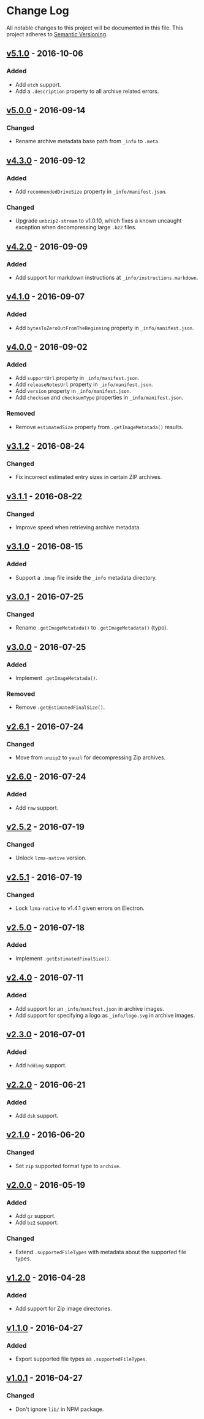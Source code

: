 # Change Log

All notable changes to this project will be documented in this file.
This project adheres to [Semantic Versioning](http://semver.org/).

## [v5.1.0] - 2016-10-06

### Added

- Add `etch` support.
- Add a `.description` property to all archive related errors.

## [v5.0.0] - 2016-09-14

### Changed

- Rename archive metadata base path from `_info` to `.meta`.

## [v4.3.0] - 2016-09-12

### Added

- Add `recommendedDriveSize` property in `_info/manifest.json`.

### Changed

- Upgrade `unbzip2-stream` to v1.0.10, which fixes a known uncaught exception when decompressing large `.bz2` files.

## [v4.2.0] - 2016-09-09

### Added

- Add support for markdown instructions at `_info/instructions.markdown`.

## [v4.1.0] - 2016-09-07

### Added

- Add `bytesToZeroOutFromTheBeginning` property in `_info/manifest.json`.

## [v4.0.0] - 2016-09-02

### Added

- Add `supportUrl` property in `_info/manifest.json`.
- Add `releaseNotesUrl` property in `_info/manifest.json`.
- Add `version` property in `_info/manifest.json`.
- Add `checksum` and `checksumType` properties in `_info/manifest.json`.

### Removed

- Remove `estimatedSize` property from `.getImageMetatada()` results.

## [v3.1.2] - 2016-08-24

### Changed

- Fix incorrect estimated entry sizes in certain ZIP archives.

## [v3.1.1] - 2016-08-22

### Changed

- Improve speed when retrieving archive metadata.

## [v3.1.0] - 2016-08-15

### Added

- Support a `.bmap` file inside the `_info` metadata directory.

## [v3.0.1] - 2016-07-25

### Changed

- Rename `.getImageMetatada()` to `.getImageMetadata()` (typo).

## [v3.0.0] - 2016-07-25

### Added

- Implement `.getImageMetatada()`.

### Removed

- Remove `.getEstimatedFinalSize()`.

## [v2.6.1] - 2016-07-24

### Changed

- Move from `unzip2` to `yauzl` for decompressing Zip archives.

## [v2.6.0] - 2016-07-24

### Added

- Add `raw` support.

## [v2.5.2] - 2016-07-19

### Changed

- Unlock `lzma-native` version.

## [v2.5.1] - 2016-07-19

### Changed

- Lock `lzma-native` to v1.4.1 given errors on Electron.

## [v2.5.0] - 2016-07-18

### Added

- Implement `.getEstimatedFinalSize()`.

## [v2.4.0] - 2016-07-11

### Added

- Add support for an `_info/manifest.json` in archive images.
- Add support for specifying a logo as `_info/logo.svg` in archive images.

## [v2.3.0] - 2016-07-01

### Added

- Add `hddimg` support.

## [v2.2.0] - 2016-06-21

### Added

- Add `dsk` support.

## [v2.1.0] - 2016-06-20

### Changed

- Set `zip` supported format type to `archive`.

## [v2.0.0] - 2016-05-19

### Added

- Add `gz` support.
- Add `bz2` support.

### Changed

- Extend `.supportedFileTypes` with metadata about the supported file types.

## [v1.2.0] - 2016-04-28

### Added

- Add support for Zip image directories.

## [v1.1.0] - 2016-04-27

### Added

- Export supported file types as `.supportedFileTypes`.

## [v1.0.1] - 2016-04-27

### Changed

- Don't ignore `lib/` in NPM package.

[v5.1.0]: https://github.com/resin-io-modules/etcher-image-stream/compare/v5.0.0...v5.1.0
[v5.0.0]: https://github.com/resin-io-modules/etcher-image-stream/compare/v4.3.0...v5.0.0
[v4.3.0]: https://github.com/resin-io-modules/etcher-image-stream/compare/v4.2.0...v4.3.0
[v4.2.0]: https://github.com/resin-io-modules/etcher-image-stream/compare/v4.1.0...v4.2.0
[v4.1.0]: https://github.com/resin-io-modules/etcher-image-stream/compare/v4.0.0...v4.1.0
[v4.0.0]: https://github.com/resin-io-modules/etcher-image-stream/compare/v3.1.2...v4.0.0
[v3.1.2]: https://github.com/resin-io-modules/etcher-image-stream/compare/v3.1.1...v3.1.2
[v3.1.1]: https://github.com/resin-io-modules/etcher-image-stream/compare/v3.1.0...v3.1.1
[v3.1.0]: https://github.com/resin-io-modules/etcher-image-stream/compare/v3.0.1...v3.1.0
[v3.0.1]: https://github.com/resin-io-modules/etcher-image-stream/compare/v3.0.0...v3.0.1
[v3.0.0]: https://github.com/resin-io-modules/etcher-image-stream/compare/v2.6.1...v3.0.0
[v2.6.1]: https://github.com/resin-io-modules/etcher-image-stream/compare/v2.6.0...v2.6.1
[v2.6.0]: https://github.com/resin-io-modules/etcher-image-stream/compare/v2.5.2...v2.6.0
[v2.5.2]: https://github.com/resin-io-modules/etcher-image-stream/compare/v2.5.1...v2.5.2
[v2.5.1]: https://github.com/resin-io-modules/etcher-image-stream/compare/v2.5.0...v2.5.1
[v2.5.0]: https://github.com/resin-io-modules/etcher-image-stream/compare/v2.4.0...v2.5.0
[v2.4.0]: https://github.com/resin-io-modules/etcher-image-stream/compare/v2.3.0...v2.4.0
[v2.3.0]: https://github.com/resin-io-modules/etcher-image-stream/compare/v2.2.0...v2.3.0
[v2.2.0]: https://github.com/resin-io-modules/etcher-image-stream/compare/v2.1.0...v2.2.0
[v2.1.0]: https://github.com/resin-io-modules/etcher-image-stream/compare/v2.0.0...v2.1.0
[v2.0.0]: https://github.com/resin-io-modules/etcher-image-stream/compare/v1.2.0...v2.0.0
[v1.2.0]: https://github.com/resin-io-modules/etcher-image-stream/compare/v1.1.0...v1.2.0
[v1.1.0]: https://github.com/resin-io-modules/etcher-image-stream/compare/v1.0.1...v1.1.0
[v1.0.1]: https://github.com/resin-io-modules/etcher-image-stream/compare/v1.0.0...v1.0.1
